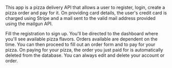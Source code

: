 This app is a pizza delivery API that allows a user to register, login, create a pizza order and pay for it. On providing card details, the user's credit card is charged using Stripe and a mail sent to the valid mail address provided using the mailgun API.

Fill the registration to sign up. You'll be directed to the dashboard where you'll see available pizza flavors. Orders available are dependent on the time. You can then proceed to fill out an order form and to pay for your pizza. On paying for your pizza, the order you just paid for is automatically deleted from the database. You can always edit and delete your account or order.